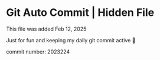 # Git Auto Commit | Hidden File

This file was added Feb 12, 2025

Just for fun and keeping my daily git commit active 🤪

commit number: 2023224
